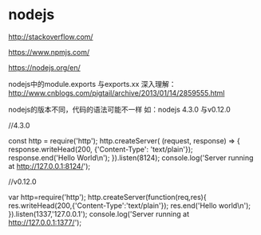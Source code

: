 # nodejs

http://stackoverflow.com/

https://www.npmjs.com/

https://nodejs.org/en/

nodejs中的module.exports  与exports.xx 深入理解：http://www.cnblogs.com/pigtail/archive/2013/01/14/2859555.html

nodejs的版本不同，代码的语法可能不一样 如：nodejs 4.3.0  与v0.12.0

//4.3.0 

const http = require('http');
http.createServer( (request, response) => {
  response.writeHead(200, {'Content-Type': 'text/plain'});
  response.end('Hello World\n');
}).listen(8124);
console.log('Server running at http://127.0.0.1:8124/');

//v0.12.0

var http=require('http');
http.createServer(function(req,res){
	res.writeHead(200,{'Content-Type':'text/plain'});
	res.end('Hello world\n');
}).listen(1337,'127.0.0.1');
console.log('Server running at http://127.0.0.1:1377/');
